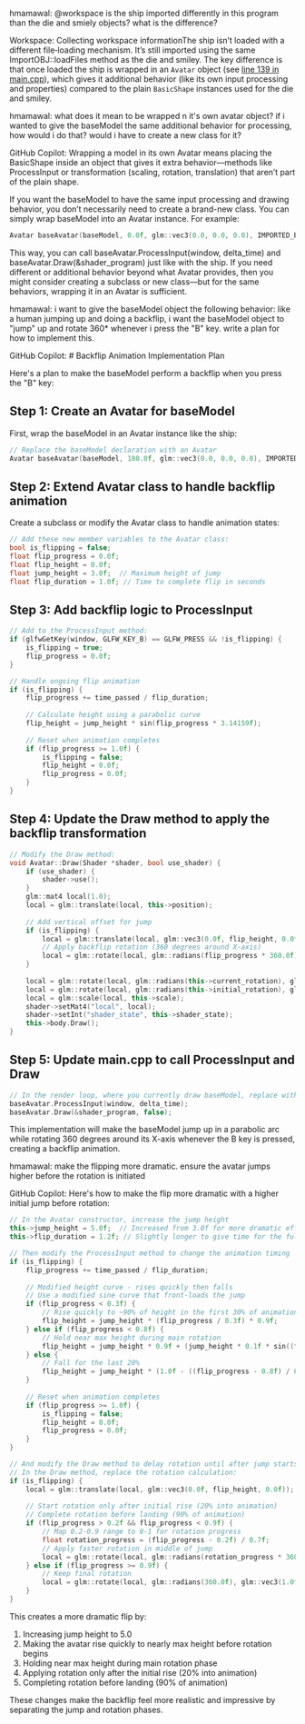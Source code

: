 hmamawal: @workspace is the ship imported differently in this program than the die and smiely objects? what is the difference?

Workspace: Collecting workspace informationThe ship isn’t loaded with a different file‐loading mechanism. It’s still imported using the same ImportOBJ::loadFiles method as the die and smiley. The key difference is that once loaded the ship is wrapped in an `Avatar` object (see [line 139 in main.cpp](c:\Users\hunter.mamawal\Classes\CS473_Computer_Graphics\CS473_PROJECT2\main.cpp)), which gives it additional behavior (like its own input processing and properties) compared to the plain `BasicShape` instances used for the die and smiley.

hmamawal: what does it mean to be wrapped n it's own avatar object? if i wanted to give the baseModel the same additional behavior for processing, how would i do that? would i have to create a new class for it?

GitHub Copilot: Wrapping a model in its own Avatar means placing the BasicShape inside an object that gives it extra behavior—methods like ProcessInput or transformation (scaling, rotation, translation) that aren’t part of the plain shape.

If you want the baseModel to have the same input processing and drawing behavior, you don’t necessarily need to create a brand-new class. You can simply wrap baseModel into an Avatar instance. For example:

````cpp
Avatar baseAvatar(baseModel, 0.0f, glm::vec3(0.0, 0.0, 0.0), IMPORTED_BASIC);
````

This way, you can call baseAvatar.ProcessInput(window, delta_time) and baseAvatar.Draw(&shader_program) just like with the ship. If you need different or additional behavior beyond what Avatar provides, then you might consider creating a subclass or new class—but for the same behaviors, wrapping it in an Avatar is sufficient.

hmamawal: i want to give the baseModel object the following behavior: like a human jumping up and doing a backflip, i want the baseModel object to "jump" up and rotate 360* whenever i press the "B" key. write a plan for how to implement this.

GitHub Copilot: # Backflip Animation Implementation Plan

Here's a plan to make the baseModel perform a backflip when you press the "B" key:

## Step 1: Create an Avatar for baseModel
First, wrap the baseModel in an Avatar instance like the ship:

```cpp
// Replace the baseModel declaration with an Avatar
Avatar baseAvatar(baseModel, 180.0f, glm::vec3(0.0, 0.0, 0.0), IMPORTED_BASIC);
```

## Step 2: Extend Avatar class to handle backflip animation
Create a subclass or modify the Avatar class to handle animation states:

```cpp
// Add these new member variables to the Avatar class:
bool is_flipping = false;
float flip_progress = 0.0f;
float flip_height = 0.0f;
float jump_height = 3.0f;  // Maximum height of jump
float flip_duration = 1.0f; // Time to complete flip in seconds
```

## Step 3: Add backflip logic to ProcessInput

```cpp
// Add to the ProcessInput method:
if (glfwGetKey(window, GLFW_KEY_B) == GLFW_PRESS && !is_flipping) {
    is_flipping = true;
    flip_progress = 0.0f;
}

// Handle ongoing flip animation
if (is_flipping) {
    flip_progress += time_passed / flip_duration;
    
    // Calculate height using a parabolic curve
    flip_height = jump_height * sin(flip_progress * 3.14159f);
    
    // Reset when animation completes
    if (flip_progress >= 1.0f) {
        is_flipping = false;
        flip_height = 0.0f;
        flip_progress = 0.0f;
    }
}
```

## Step 4: Update the Draw method to apply the backflip transformation

```cpp
// Modify the Draw method:
void Avatar::Draw(Shader *shader, bool use_shader) {
    if (use_shader) {
        shader->use();
    }
    glm::mat4 local(1.0);
    local = glm::translate(local, this->position);
    
    // Add vertical offset for jump
    if (is_flipping) {
        local = glm::translate(local, glm::vec3(0.0f, flip_height, 0.0f));
        // Apply backflip rotation (360 degrees around X-axis)
        local = glm::rotate(local, glm::radians(flip_progress * 360.0f), glm::vec3(1.0f, 0.0f, 0.0f));
    }
    
    local = glm::rotate(local, glm::radians(this->current_rotation), glm::vec3(0.0, 1.0, 0.0));
    local = glm::rotate(local, glm::radians(this->initial_rotation), glm::vec3(0.0, 1.0, 0.0));
    local = glm::scale(local, this->scale);
    shader->setMat4("local", local);
    shader->setInt("shader_state", this->shader_state);
    this->body.Draw();
}
```

## Step 5: Update main.cpp to call ProcessInput and Draw

```cpp
// In the render loop, where you currently draw baseModel, replace with:
baseAvatar.ProcessInput(window, delta_time);
baseAvatar.Draw(&shader_program, false);
```

This implementation will make the baseModel jump up in a parabolic arc while rotating 360 degrees around its X-axis whenever the B key is pressed, creating a backflip animation.

hmamawal: make the flipping more dramatic. ensure the avatar jumps higher before the rotation is initiated

GitHub Copilot: Here's how to make the flip more dramatic with a higher initial jump before rotation:

````cpp
// In the Avatar constructor, increase the jump height
this->jump_height = 5.0f;  // Increased from 3.0f for more dramatic effect
this->flip_duration = 1.2f; // Slightly longer to give time for the full sequence

// Then modify the ProcessInput method to change the animation timing
if (is_flipping) {
    flip_progress += time_passed / flip_duration;
    
    // Modified height curve - rises quickly then falls
    // Use a modified sine curve that front-loads the jump
    if (flip_progress < 0.3f) {
        // Rise quickly to ~90% of height in the first 30% of animation
        flip_height = jump_height * (flip_progress / 0.3f) * 0.9f;
    } else if (flip_progress < 0.8f) {
        // Hold near max height during main rotation
        flip_height = jump_height * 0.9f + (jump_height * 0.1f * sin((flip_progress - 0.3f) * 3.14159f / 0.5f));
    } else {
        // Fall for the last 20%
        flip_height = jump_height * (1.0f - ((flip_progress - 0.8f) / 0.2f));
    }
    
    // Reset when animation completes
    if (flip_progress >= 1.0f) {
        is_flipping = false;
        flip_height = 0.0f;
        flip_progress = 0.0f;
    }
}

// And modify the Draw method to delay rotation until after jump starts
// In the Draw method, replace the rotation calculation:
if (is_flipping) {
    local = glm::translate(local, glm::vec3(0.0f, flip_height, 0.0f));
    
    // Start rotation only after initial rise (20% into animation)
    // Complete rotation before landing (90% of animation)
    if (flip_progress > 0.2f && flip_progress < 0.9f) {
        // Map 0.2-0.9 range to 0-1 for rotation progress
        float rotation_progress = (flip_progress - 0.2f) / 0.7f;
        // Apply faster rotation in middle of jump
        local = glm::rotate(local, glm::radians(rotation_progress * 360.0f), glm::vec3(1.0f, 0.0f, 0.0f));
    } else if (flip_progress >= 0.9f) {
        // Keep final rotation
        local = glm::rotate(local, glm::radians(360.0f), glm::vec3(1.0f, 0.0f, 0.0f));
    }
}
````

This creates a more dramatic flip by:
1. Increasing jump height to 5.0
2. Making the avatar rise quickly to nearly max height before rotation begins
3. Holding near max height during main rotation phase
4. Applying rotation only after the initial rise (20% into animation)
5. Completing rotation before landing (90% of animation)

These changes make the backflip feel more realistic and impressive by separating the jump and rotation phases.